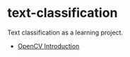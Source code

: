 # text-classification
Text classification as a learning project.

* [OpenCV Introduction](opencv-img-processing/Opencv_image_processing.ipynb)
